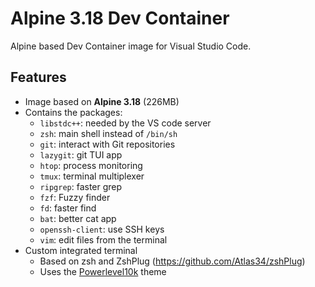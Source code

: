# Alpine 3.18 Dev Container

Alpine based Dev Container image for Visual Studio Code.

## Features

- Image based on **Alpine 3.18** (226MB)
- Contains the packages:
  - `libstdc++`: needed by the VS code server
  - `zsh`: main shell instead of `/bin/sh`
  - `git`: interact with Git repositories
  - `lazygit`: git TUI app
  - `htop`: process monitoring
  - `tmux`: terminal multiplexer
  - `ripgrep`: faster grep
  - `fzf`: Fuzzy finder
  - `fd`: faster find
  - `bat`: better cat app
  - `openssh-client`: use SSH keys
  - `vim`: edit files from the terminal
- Custom integrated terminal
  - Based on zsh and ZshPlug (https://github.com/Atlas34/zshPlug)
  - Uses the [Powerlevel10k](https://github.com/romkatv/powerlevel10k) theme

